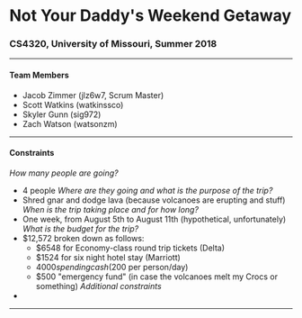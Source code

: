 # Not Your Daddy's Weekend Getaway
### CS4320, University of Missouri, Summer 2018
___

#### Team Members
- Jacob Zimmer (jlz6w7, Scrum Master)
- Scott Watkins (watkinssco)
- Skyler Gunn (sig972)
- Zach Watson (watsonzm)
___

#### Constraints
*How many people are going?*
- 4 people
*Where are they going and what is the purpose of the trip?*
- Shred gnar and dodge lava (because volcanoes are erupting and stuff)
*When is the trip taking place and for how long?*
- One week, from August 5th to August 11th (hypothetical, unfortunately)
*What is the budget for the trip?*
- $12,572 broken down as follows:
    - $6548 for Economy-class round trip tickets (Delta)
    - $1524 for six night hotel stay (Marriott)
    - $4000 spending cash ($200 per person/day)
    - $500 "emergency fund" (in case the volcanoes melt my Crocs or something)
*Additional constraints*
- 
___